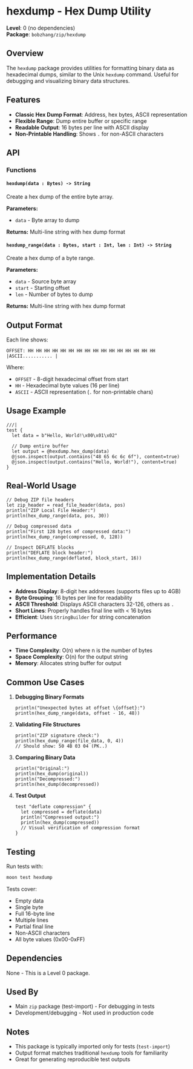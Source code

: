 # hexdump - Hex Dump Utility

**Level**: 0 (no dependencies)  
**Package**: `bobzhang/zip/hexdump`

## Overview

The `hexdump` package provides utilities for formatting binary data as hexadecimal dumps, similar to the Unix `hexdump` command. Useful for debugging and visualizing binary data structures.

## Features

- **Classic Hex Dump Format**: Address, hex bytes, ASCII representation
- **Flexible Range**: Dump entire buffer or specific range
- **Readable Output**: 16 bytes per line with ASCII display
- **Non-Printable Handling**: Shows `.` for non-ASCII characters

## API

### Functions

#### `hexdump(data : Bytes) -> String`

Create a hex dump of the entire byte array.

**Parameters:**
- `data` - Byte array to dump

**Returns:** Multi-line string with hex dump format

#### `hexdump_range(data : Bytes, start : Int, len : Int) -> String`

Create a hex dump of a byte range.

**Parameters:**
- `data` - Source byte array
- `start` - Starting offset
- `len` - Number of bytes to dump

**Returns:** Multi-line string with hex dump format

## Output Format

Each line shows:
```
OFFSET: HH HH HH HH HH HH HH HH HH HH HH HH HH HH HH HH  |ASCII........... |
```

Where:
- `OFFSET` - 8-digit hexadecimal offset from start
- `HH` - Hexadecimal byte values (16 per line)
- `ASCII` - ASCII representation (`.` for non-printable chars)

## Usage Example

```moonbit
///|
test {
  let data = b"Hello, World!\x00\x01\x02"

  // Dump entire buffer
  let output = @hexdump.hex_dump(data)
  @json.inspect(output.contains("48 65 6c 6c 6f"), content=true)
  @json.inspect(output.contains("Hello, World!"), content=true)
}
```

## Real-World Usage

```
// Debug ZIP file headers
let zip_header = read_file_header(data, pos)
println("ZIP Local File Header:")
println(hex_dump_range(data, pos, 30))

// Debug compressed data
println("First 128 bytes of compressed data:")
println(hex_dump_range(compressed, 0, 128))

// Inspect DEFLATE blocks
println("DEFLATE block header:")
println(hex_dump_range(deflated, block_start, 16))
```

## Implementation Details

- **Address Display**: 8-digit hex addresses (supports files up to 4GB)
- **Byte Grouping**: 16 bytes per line for readability
- **ASCII Threshold**: Displays ASCII characters 32-126, others as `.`
- **Short Lines**: Properly handles final line with < 16 bytes
- **Efficient**: Uses `StringBuilder` for string concatenation

## Performance

- **Time Complexity**: O(n) where n is the number of bytes
- **Space Complexity**: O(n) for the output string
- **Memory**: Allocates string buffer for output

## Common Use Cases

1. **Debugging Binary Formats**
   ```
   println("Unexpected bytes at offset \{offset}:")
   println(hex_dump_range(data, offset - 16, 48))
   ```

2. **Validating File Structures**
   ```
   println("ZIP signature check:")
   println(hex_dump_range(file_data, 0, 4))
   // Should show: 50 4B 03 04 (PK..)
   ```

3. **Comparing Binary Data**
   ```
   println("Original:")
   println(hex_dump(original))
   println("Decompressed:")
   println(hex_dump(decompressed))
   ```

4. **Test Output**
   ```
   test "deflate compression" {
     let compressed = deflate(data)
     println("Compressed output:")
     println(hex_dump(compressed))
     // Visual verification of compression format
   }
   ```

## Testing

Run tests with:
```bash
moon test hexdump
```

Tests cover:
- Empty data
- Single byte
- Full 16-byte line
- Multiple lines
- Partial final line
- Non-ASCII characters
- All byte values (0x00-0xFF)

## Dependencies

None - This is a Level 0 package.

## Used By

- Main `zip` package (test-import) - For debugging in tests
- Development/debugging - Not used in production code

## Notes

- This package is typically imported only for tests (`test-import`)
- Output format matches traditional `hexdump` tools for familiarity
- Great for generating reproducible test outputs
